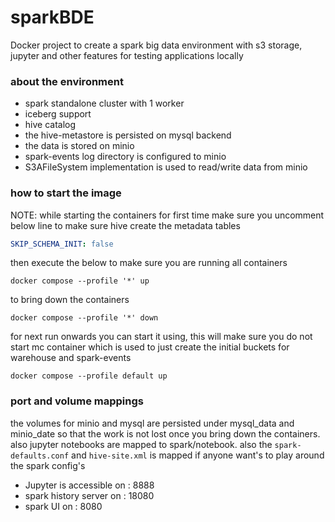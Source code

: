 # sparkBDE

Docker project to create a spark big data environment with s3 storage,
jupyter and other features for testing applications locally

### about the environment

- spark standalone cluster with 1 worker 
- iceberg support
- hive catalog 
- the hive-metastore is persisted on mysql backend
- the data is stored on minio
- spark-events log directory is configured to minio 
- S3AFileSystem implementation is used to read/write data from minio

### how to start the image

NOTE: while starting the containers for first time make sure you 
uncomment below line to make sure hive create the metadata tables

```yaml
SKIP_SCHEMA_INIT: false
```
then execute the below to make sure you are running all containers

```shell
docker compose --profile '*' up
```

to bring down the containers

```shell
docker compose --profile '*' down
```

for next run onwards you can start it using, this will make sure you do not start 
mc container which is used to just create the initial buckets for warehouse and spark-events
```shell
docker compose --profile default up
```

### port and volume mappings

the volumes for minio and mysql are persisted under mysql_data and minio_date 
so that the work is not lost once you bring down the containers.
also jupyter notebooks are mapped to spark/notebook.
also the `spark-defaults.conf` and `hive-site.xml` is mapped if anyone want's to play around the spark config's

- Jupyter is accessible on : 8888
- spark history server on : 18080
- spark UI on : 8080